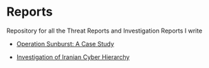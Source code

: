 # Reports
Repository for all the Threat Reports and Investigation Reports I write

- [Operation Sunburst: A Case Study](https://github.com/Argonyte/Reports/blob/main/Operation%20Sunburst.pdf)

- [Investigation of Iranian Cyber Hierarchy](https://github.com/Argonyte/Reports/blob/main/Investigation%20of%20Iranian%20Cyber%20Hierarchy.pdf)
